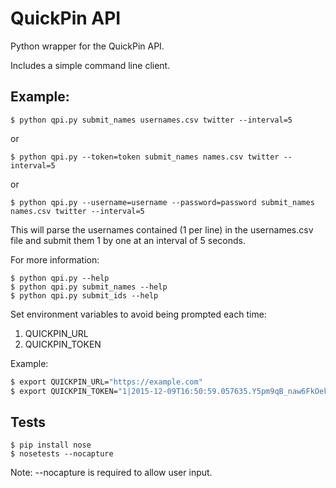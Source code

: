 # QuickPin API

Python wrapper for the QuickPin API.

Includes a simple command line client.

## Example:
```
$ python qpi.py submit_names usernames.csv twitter --interval=5
``` 
or

```
$ python qpi.py --token=token submit_names names.csv twitter --interval=5
```
or
```
$ python qpi.py --username=username --password=password submit_names names.csv twitter --interval=5
```

This will parse the usernames contained (1 per line) in the usernames.csv file and submit them 1 by one at an interval of 5 seconds.

For more information:
```
$ python qpi.py --help
$ python qpi.py submit_names --help
$ python qpi.py submit_ids --help
```

Set environment variables to avoid being prompted each time:

1. QUICKPIN_URL
1. QUICKPIN_TOKEN


Example:
```bash
$ export QUICKPIN_URL="https://example.com"
$ export QUICKPIN_TOKEN="1|2015-12-09T16:50:59.057635.Y5pm9qB_naw6FkOekcksiFRyMlY"
```

## Tests
```
$ pip install nose
$ nosetests --nocapture
```
Note: --nocapture is required to allow user input.
